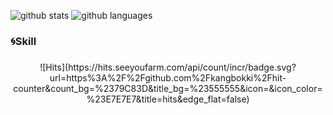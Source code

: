 ![github stats](https://github-readme-stats.vercel.app/api?username=kangbokki&show_icons=ture&theme=dark)
![github languages](https://github-readme-stats.vercel.app/api/top-langs/?username=kangbokki&langs_count=5&theme=dark)

###

### :cyclone:Skill


###
<div align=center>
![Hits](https://hits.seeyoufarm.com/api/count/incr/badge.svg?url=https%3A%2F%2Fgithub.com%2Fkangbokki%2Fhit-counter&count_bg=%2379C83D&title_bg=%23555555&icon=&icon_color=%23E7E7E7&title=hits&edge_flat=false)
</div>
